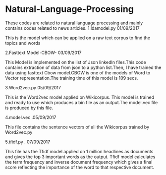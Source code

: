 # Natural-Language-Processing
These codes are related to natural language processing and mainly contains codes related to news articles.
1.ldamodel.py 01/09/2017

This is the model which can be applied on a raw text corpus to find the topics and words

2.Fasttext Model-CBOW- 03/09/2017

This Model is implemented on the list of Json linkedIn files.This code contains extraction of data from json to a python list.Then, I have trained the data using fasttext Cbow model.CBOW is one of the models of Word to Vector representation.The training time of this model is 109 secs.


3.Word2vec.py 05/09/2017

This is the Word2vec model applied on Wikicorpus. This model is trained and ready to use which produces a bin file as an output.The model.vec file is produced by this file.

4.model.vec .05/09/2017

This file contains the sentence vectors of all the Wikicorpus trained by Word2vec.py

5.tfidf.py . 07/09/2017

This file has the Tfidf model applied on 1 million headlines as documents and gives the top 3 important words as the output. Tfidf model calculates the term frequency and inverse document frequency which gives a final score reflecting the importance of the word to that respective document.




